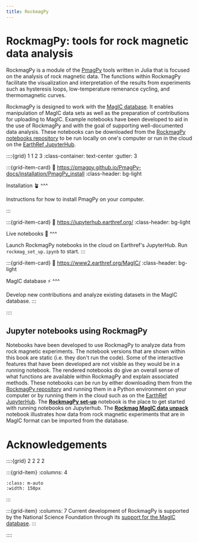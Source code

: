 ```yaml
---
title: RockmagPy
---
```


# RockmagPy: tools for rock magnetic data analysis

RockmagPy is a module of the [PmagPy](https://pmagpy.github.io/PmagPy-docs/intro.html) tools written in Julia that is focused on the analysis of rock magnetic data. The functions within RockmagPy facilitate the visualization and interpretation of the results from experiments such as hysteresis loops, low-temperature remenance cycling, and thermomagnetic curves. 

RockmagPy is designed to work with the [MagIC database](https://earthref.org/MagIC). It enables manipulation of MagIC data sets as well as the preparation of contributions for uploading to MagIC. Example notebooks have been developed to aid in the use of RockmagPy and with the goal of supporting well-documented data analysis. These notebooks can be downloaded from the [RockmagPy notebooks repository](https://github.com/pmagpy/rockmagpy-notebooks) to be run locally on one's computer or run in the cloud on the [EarthRef JupyterHub](https://jupyterhub.earthref.org/).

::::{grid} 1 1 2 3
:class-container: text-center
:gutter: 3

:::{grid-item-card}
:link: https://pmagpy.github.io/PmagPy-docs/installation/PmagPy_install
:class-header: bg-light

Installation 🪴
^^^

Instructions for how to install PmagPy on your computer.

:::

:::{grid-item-card}
:link: https://jupyterhub.earthref.org/
:class-header: bg-light

Live notebooks 🚀
^^^

Launch RockmagPy notebooks in the cloud on Earthref's JupyterHub. Run `rockmag_set_up.ipynb` to start.
:::

:::{grid-item-card}
:link: https://www2.earthref.org/MagIC/
:class-header: bg-light

MagIC database ⚡
^^^

Develop new contributions and analyze existing datasets in the MagIC database.
:::

::::

## Jupyter notebooks using RockmagPy

Notebooks have been developed to use RockmagPy to analyze data from rock magnetic experiments.
The notebook versions that are shown within this book are static (i.e. they don't run the code).
Some of the interactive features that have been developed are not visible as they would be in a running notebook. 
The rendered notebooks do give an overall sense of what functions are available within RockmagPy and explain associated methods. These notebooks can be run by either downloading them from the [RockmagPy repository](https://github.com/pmagpy/rockmagpy-notebooks) and running them in a Python environment on your computer or by running them in the cloud such as on the [EarthRef JupyterHub](https://jupyterhub.earthref.org/). The [**RockmagPy set-up**](../rockmag_set_up.ipynb) notebook is the place to get started with running notebooks on Jupyterhub. The [**Rockmag MagIC data unpack**](../rockmag_data_unpack.ipynb) notebook illustrates how data from rock magnetic experiments that are in MagIC format can be imported from the database.

# Acknowledgements

::::{grid} 2 2 2 2

:::{grid-item}
:columns: 4

```{image} images/logos/NSF_logo.png
:class: m-auto
:width: 150px
```

:::

:::{grid-item}
:columns: 7
Current development of RockmagPy is supported by the National Science Foundation through its [support for the MagIC database](https://www.nsf.gov/awardsearch/showAward?AWD_ID=2148719).
:::

::::
